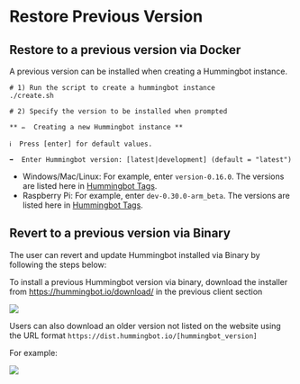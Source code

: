 # Restore Previous Version

## Restore to a previous version via Docker

A previous version can be installed when creating a Hummingbot instance.

```
# 1) Run the script to create a hummingbot instance
./create.sh

# 2) Specify the version to be installed when prompted

** ✏️  Creating a new Hummingbot instance **

ℹ️  Press [enter] for default values.

➡️  Enter Hummingbot version: [latest|development] (default = "latest")

```

- Windows/Mac/Linux: For example, enter `version-0.16.0`. The versions are listed here in [Hummingbot Tags](https://hub.docker.com/r/coinalpha/hummingbot/tags).
- Raspberry Pi: For example, enter `dev-0.30.0-arm_beta`. The versions are listed here in [Hummingbot Tags](https://hub.docker.com/r/coinalpha/hummingbot/tags?page=1&name=arm).

## Revert to a previous version via Binary

The user can revert and update Hummingbot installed via Binary by following the steps below:

To install a previous Hummingbot version via binary, download the installer from https://hummingbot.io/download/ in the previous client section

![](/assets/img/installer.png)

Users can also download an older version not listed on the website using the URL format `https://dist.hummingbot.io/[hummingbot_version]`

For example:

![](/assets/img/download.png)

